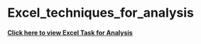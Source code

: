 # Excel_techniques_for_analysis

#### [Click here to view Excel Task for Analysis](https://docs.google.com/spreadsheets/d/1RpHf6pupgPBJ6O8Cw4mGGJkI_Gp77BjO/edit?usp=sharing&ouid=111107163428069803285&rtpof=true&sd=true)
